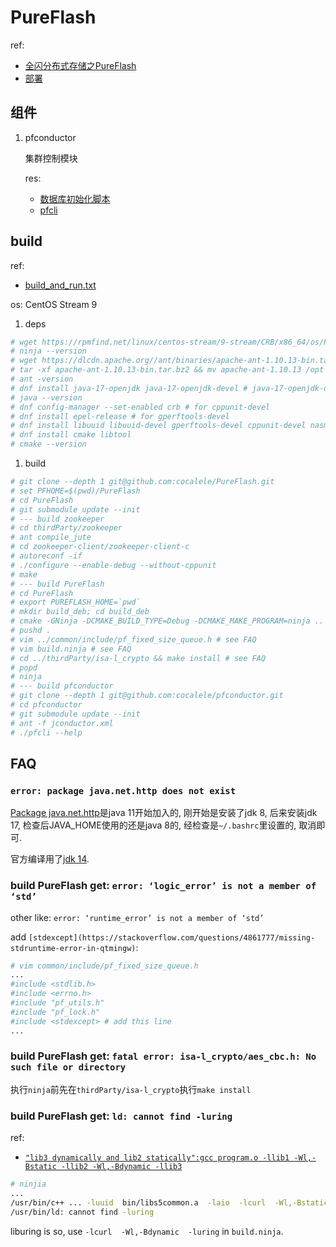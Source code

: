 # PureFlash
ref:
- [全闪分布式存储之PureFlash](https://cloud.tencent.com/developer/article/2363606)
- [部署](https://github.com/cocalele/PureFlash/blob/master/docker/run-all.sh)

## 组件
1. pfconductor

    集群控制模块

    res:
    - [数据库初始化脚本](https://github.com/cocalele/pfconductor/blob/master/res/init_s5metadb.sql)
    - [pfcli](https://github.com/cocalele/pfconductor/blob/master/pfcli)

## build
ref:
- [build_and_run.txt](https://github.com/cocalele/PureFlash/blob/master/build_and_run.txt)

os: CentOS Stream 9

1. deps
```bash
# wget https://rpmfind.net/linux/centos-stream/9-stream/CRB/x86_64/os/Packages/ninja-build-1.10.2-6.el9.x86_64.rpm # from https://rpmfind.net/linux/rpm2html/search.php?query=ninja-build
# ninja --version
# wget https://dlcdn.apache.org//ant/binaries/apache-ant-1.10.13-bin.tar.bz2
# tar -xf apache-ant-1.10.13-bin.tar.bz2 && mv apache-ant-1.10.13 /opt && ln -s /opt/apache-ant-1.10.13/bin/ant /usr/local/bin/
# ant -version
# dnf install java-17-openjdk java-17-openjdk-devel # java-17-openjdk-devel is for javac
# java --version
# dnf config-manager --set-enabled crb # for cppunit-devel
# dnf install epel-release # for gperftools-devel
# dnf install libuuid libuuid-devel gperftools-devel cppunit-devel nasm  libaio-devel liburing-devel rdma-core-devel libcurl-devel # nasm,libaio-devel,liburing-devel,rdma-core-devel,libcurl-devel for build PureFlash
# dnf install cmake libtool
# cmake --version
```

1. build
```bash
# git clone --depth 1 git@github.com:cocalele/PureFlash.git
# set PFHOME=$(pwd)/PureFlash
# cd PureFlash
# git submodule update --init
# --- build zookeeper
# cd thirdParty/zookeeper
# ant compile_jute
# cd zookeeper-client/zookeeper-client-c
# autoreconf -if
# ./configure --enable-debug --without-cppunit
# make
# --- build PureFlash
# cd PureFlash
# export PUREFLASH_HOME=`pwd`
# mkdir build_deb; cd build_deb
# cmake -GNinja -DCMAKE_BUILD_TYPE=Debug -DCMAKE_MAKE_PROGRAM=ninja ..
# pushd .
# vim ../common/include/pf_fixed_size_queue.h # see FAQ
# vim build.ninja # see FAQ
# cd ../thirdParty/isa-l_crypto && make install # see FAQ
# popd
# ninja
# --- build pfconductor
# git clone --depth 1 git@github.com:cocalele/pfconductor.git
# cd pfconductor
# git submodule update --init
# ant -f jconductor.xml
# ./pfcli --help
```

## FAQ
### `error: package java.net.http does not exist`
[Package java.net.http](https://docs.oracle.com/en/java/javase/17/docs/api/java.net.http/java/net/http/package-summary.html)是java 11开始加入的, 刚开始是安装了jdk 8, 后来安装jdk 17, 检查后JAVA_HOME使用的还是java 8的, 经检查是`~/.bashrc`里设置的, 取消即可.

官方编译用了[jdk 14](https://github.com/cocalele/PureFlash/blob/master/build_and_run.txt).

### build PureFlash get: `error: ‘logic_error’ is not a member of ‘std’`
other like: `error: ‘runtime_error’ is not a member of ‘std’`

add `[stdexcept](https://stackoverflow.com/questions/4861777/missing-stdruntime-error-in-qtmingw)`:
```bash
# vim common/include/pf_fixed_size_queue.h
...
#include <stdlib.h>
#include <errno.h>
#include "pf_utils.h"
#include "pf_lock.h"
#include <stdexcept> # add this line
...
```

### build PureFlash get: `fatal error: isa-l_crypto/aes_cbc.h: No such file or directory`
执行`ninja`前先在`thirdParty/isa-l_crypto`执行`make install`

### build PureFlash get: `ld: cannot find -luring`
ref:
- [`"lib3 dynamically and lib2 statically":gcc program.o -llib1 -Wl,-Bstatic -llib2 -Wl,-Bdynamic -llib3`](https://stackoverflow.com/questions/6578484/telling-gcc-directly-to-link-a-library-statically)

```bash
# ninjia
...
/usr/bin/c++ ... -luuid  bin/libs5common.a  -laio  -lcurl  -Wl,-Bstatic  -luring  -Wl,-Bdynamic  ../thirdParty/isa-l_crypto/.libs/libisal_crypto.a  bin/libhashtable.a  -lm  -lrt  -ldl  -lrdmacm  -libverbs  -lpthread && cd /home/chen/code/PureFlash/build_deb/pfs && cp /home/chen/code/PureFlash/pfs/pfs_template.conf /home/chen/code/PureFlash/build_deb
/usr/bin/ld: cannot find -luring
```

liburing is so, use `-lcurl  -Wl,-Bdynamic  -luring` in `build.ninja`.
